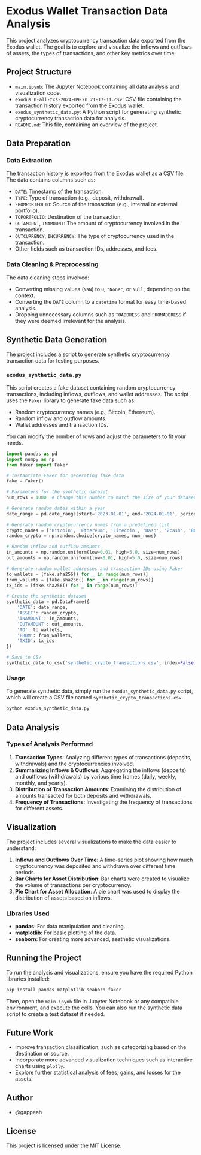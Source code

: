 # Exodus Wallet Transaction Data Analysis

This project analyzes cryptocurrency transaction data exported from the Exodus wallet. The goal is to explore and visualize the inflows and outflows of assets, the types of transactions, and other key metrics over time.

## Project Structure

- `main.ipynb`: The Jupyter Notebook containing all data analysis and visualization code.
- `exodus_0-all-txs-2024-09-20_21-17-11.csv`: CSV file containing the transaction history exported from the Exodus wallet.
- `exodus_synthetic_data.py`: A Python script for generating synthetic cryptocurrency transaction data for analysis.
- `README.md`: This file, containing an overview of the project.

## Data Preparation

### Data Extraction
The transaction history is exported from the Exodus wallet as a CSV file. The data contains columns such as:

- `DATE`: Timestamp of the transaction.
- `TYPE`: Type of transaction (e.g., deposit, withdrawal).
- `FROMPORTFOLIO`: Source of the transaction (e.g., internal or external portfolio).
- `TOPORTFOLIO`: Destination of the transaction.
- `OUTAMOUNT`, `INAMOUNT`: The amount of cryptocurrency involved in the transaction.
- `OUTCURRENCY`, `INCURRENCY`: The type of cryptocurrency used in the transaction.
- Other fields such as transaction IDs, addresses, and fees.

### Data Cleaning & Preprocessing

The data cleaning steps involved:

- Converting missing values (`NaN`) to `0`, `"None"`, or `Null`, depending on the context.
- Converting the `DATE` column to a `datetime` format for easy time-based analysis.
- Dropping unnecessary columns such as `TOADDRESS` and `FROMADDRESS` if they were deemed irrelevant for the analysis.

## Synthetic Data Generation

The project includes a script to generate synthetic cryptocurrency transaction data for testing purposes.

### `exodus_synthetic_data.py`

This script creates a fake dataset containing random cryptocurrency transactions, including inflows, outflows, and wallet addresses. The script uses the `Faker` library to generate fake data such as:

- Random cryptocurrency names (e.g., Bitcoin, Ethereum).
- Random inflow and outflow amounts.
- Wallet addresses and transaction IDs.

You can modify the number of rows and adjust the parameters to fit your needs.

```python
import pandas as pd
import numpy as np
from faker import Faker

# Instantiate Faker for generating fake data
fake = Faker()

# Parameters for the synthetic dataset
num_rows = 1000  # Change this number to match the size of your dataset

# Generate random dates within a year
date_range = pd.date_range(start='2023-01-01', end='2024-01-01', periods=num_rows)

# Generate random cryptocurrency names from a predefined list
crypto_names = ['Bitcoin', 'Ethereum', 'Litecoin', 'Dash', 'Zcash', 'BCH_USD', 'Bytecoin']
random_crypto = np.random.choice(crypto_names, num_rows)

# Random inflow and outflow amounts
in_amounts = np.random.uniform(low=0.01, high=5.0, size=num_rows)
out_amounts = np.random.uniform(low=0.01, high=5.0, size=num_rows)

# Generate random wallet addresses and transaction IDs using Faker
to_wallets = [fake.sha256() for _ in range(num_rows)]
from_wallets = [fake.sha256() for _ in range(num_rows)]
tx_ids = [fake.sha256() for _ in range(num_rows)]

# Create the synthetic dataset
synthetic_data = pd.DataFrame({
    'DATE': date_range,
    'ASSET': random_crypto,
    'INAMOUNT': in_amounts,
    'OUTAMOUNT': out_amounts,
    'TO': to_wallets,
    'FROM': from_wallets,
    'TXID': tx_ids
})

# Save to CSV
synthetic_data.to_csv('synthetic_crypto_transactions.csv', index=False)
```

### Usage

To generate synthetic data, simply run the `exodus_synthetic_data.py` script, which will create a CSV file named `synthetic_crypto_transactions.csv`.

```bash
python exodus_synthetic_data.py
```

## Data Analysis

### Types of Analysis Performed

1. **Transaction Types**: Analyzing different types of transactions (deposits, withdrawals) and the cryptocurrencies involved.
2. **Summarizing Inflows & Outflows**: Aggregating the inflows (deposits) and outflows (withdrawals) by various time frames (daily, weekly, monthly, and yearly).
3. **Distribution of Transaction Amounts**: Examining the distribution of amounts transacted for both deposits and withdrawals.
4. **Frequency of Transactions**: Investigating the frequency of transactions for different assets.

## Visualization

The project includes several visualizations to make the data easier to understand:

1. **Inflows and Outflows Over Time**: A time-series plot showing how much cryptocurrency was deposited and withdrawn over different time periods.
2. **Bar Charts for Asset Distribution**: Bar charts were created to visualize the volume of transactions per cryptocurrency.
3. **Pie Chart for Asset Allocation**: A pie chart was used to display the distribution of assets based on inflows.

### Libraries Used

- **pandas**: For data manipulation and cleaning.
- **matplotlib**: For basic plotting of the data.
- **seaborn**: For creating more advanced, aesthetic visualizations.

## Running the Project

To run the analysis and visualizations, ensure you have the required Python libraries installed:

```bash
pip install pandas matplotlib seaborn faker
```

Then, open the `main.ipynb` file in Jupyter Notebook or any compatible environment, and execute the cells. You can also run the synthetic data script to create a test dataset if needed.

## Future Work

- Improve transaction classification, such as categorizing based on the destination or source.
- Incorporate more advanced visualization techniques such as interactive charts using `plotly`.
- Explore further statistical analysis of fees, gains, and losses for the assets.

## Author

- @gappeah

## License

This project is licensed under the MIT License.
